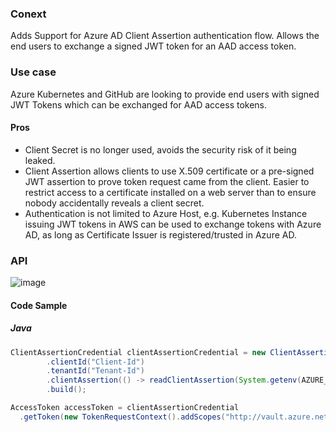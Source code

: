 ### Conext
Adds Support for Azure AD Client Assertion authentication flow.
Allows the end users to exchange a signed JWT token for an AAD access token.

### Use case
Azure Kubernetes and GitHub are looking to provide end users with signed JWT Tokens which can be exchanged for AAD access tokens.


#### Pros
* Client Secret is no longer used, avoids the security risk of it being leaked.
* Client Assertion allows clients to use X.509 certificate or a pre-signed JWT assertion to prove token request came from the client. Easier to restrict access to a certificate installed on a web server than to ensure nobody accidentally reveals a client secret. 
* Authentication is not limited to Azure Host, e.g. Kubernetes Instance issuing JWT tokens in AWS can be used to exchange tokens with Azure AD, as long as Certificate Issuer is registered/trusted in Azure AD.

### API

![image](https://user-images.githubusercontent.com/5430778/157745060-6c47709d-2154-4140-8c13-62ec944cd82c.png)

#### Code Sample

##### Java
```java
ClientAssertionCredential clientAssertionCredential = new ClientAssertionCredentialBuilder()
        .clientId("Client-Id")
        .tenantId("Tenant-Id")
        .clientAssertion(() -> readClientAssertion(System.getenv(AZURE_FEDERATED_TOKEN_FILE)))
        .build();

AccessToken accessToken = clientAssertionCredential
  .getToken(new TokenRequestContext().addScopes("http://vault.azure.net/.default")).block();

```

